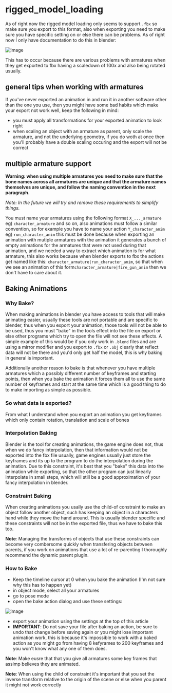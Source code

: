 # rigged_model_loading

As of right now the rigged model loading only seems to support `.fbx` so make sure you export to this format, also when exporting you need to make sure you have specific setting on or else there can be problems. As of right now I only have documentation to do this in blender: 

![image](https://github.com/user-attachments/assets/3b2a745d-437b-46e5-8f8a-90ac8d9cb0f4)

This has to occur because there are various problems with armatures when they get exported to fbx having a scaledown of 100x and also being rotated usually.

## general tips when working with armatures

If you've never exported an animation in and run it in another software other than the one you use, then you might have some bad habits which make your export not work well, keep the following in mind:
- you must apply all transformations for your exported animation to look right
- when scaling an object with an armature as parent, only scale the armature, and not the underlying geometry, if you do woth at once then you'll probably have a double scaling occuring and the export will not be correct

## multiple armature support

**Warning: when using multiple armatures you need to make sure that the bone names across all armatures are unique and that the armature names themselves are unique, and follow the naming convention in the next paragraph.**

*Note: In the future we will try and remove these requirements to simplify things.*

You must name your armatures using the following format `X_..._armature` eg) `character_armature` and so on, also animations must follow a similar convention, so for example you have to name your action `Y_character_anim` eg) `run_character_anim` this must be done because when exporting an animation with mutiple armatures with the animation it generates a bunch of empty animations for the armatures that were not used during that animation, and we needed a way to extract which animation is for what armature, this also works because when blender exports to fbx the actions get named like this: `character_armature|run_character_anim`, so that when we see an animation of this form`character_armature|fire_gun_anim` then we don't have to care about it.

## Baking Animations

### Why Bake?

When making animations in blender you have access to tools that will make animating easier, usually these tools are not portable and are specific to blender, thus when you export your animation, those tools will not be able to be used, thus you must "bake" in the tools effect into the file on export or else other programs which try to open the file will not see these effects. A simple example of this would be if you only work in `.blend` files and are using a mirror modifier and you export to `.fbx` or `.obj` clearly that reflect data will not be there and you'd only get half the model, this is why baking in general is important.

Additionally another reason to bake is that whenever you have multiple armatures which a possibly different number of keyframes and starting points, then when you bake the animation it forces them all to use the same number of keyframes and start at the same time which is a good thing to do to make importing as simple as possible.

### So what data is exported?

From what I understand when you export an animation you get keyframes which only contain rotation, translation and scale of bones

### Interpolation Baking

Blender is the tool for creating animations, the game engine does not, thus when we do fancy interpolation, then that information would not be exported into the fbx file usually, game engines usually just store the keyframes and its up to the program to do the interpolation during the animation. Due to this constraint, it's best that you "bake" this data into the animation while exporting, so that the other program can just linearly interpolate in small steps, which will still be a good approximation of your fancy interpolation in blender.

### Constraint Baking

When creating animations you usally use the child-of constraint to make an object follow another object, such has keeping an object in a characters hand while they move the hand around. This is usually blender specific and these constraints will not be in the exported file, thus we have to bake this too.

**Note**: Managing the transforms of objects that use these constraints can become very combersome quickly when transfering objects between parents, if you work on animations that use a lot of re-parenting I thoroughly recommend the dynamic parent plugin.

### How to Bake

* Keep the timeline cursor at 0 when you bake the animation (I'm not sure why this has to happen yet)</b>
* in object mode, select all your armatures
* go to pose mode
* open the bake action dialog and use these settings: 

![image](https://github.com/user-attachments/assets/29d8b148-b5bf-41d7-b3c7-9ff417de1330)

* export your animation using the settings at the top of this article
* **IMPORTANT**: Do not save your file after baking an action, be sure to undo that change before saving again or you might lose important animation work, this is because it's impossible to work with a baked action as you might go from having 8 kefyrames to 200 keyframes and you won't know what any one of them does.

**Note**:  Make eusre that that you give all armatures some key frames that assimp believes they are animated.


**Note**: When using the child of constraint it's important that you set the inverse transform relative to the origin of the scene or else when you parent it might not work correctly

